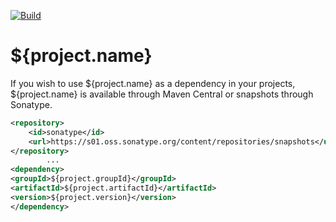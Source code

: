 [![Build](https://github.com/promcteam/prorpgitems/actions/workflows/publish.yml/badge.svg?branch=dev)](https://github.com/promcteam/promccore/packages/1203729)

# ${project.name}

If you wish to use ${project.name} as a dependency in your projects, ${project.name} is available through Maven Central
or snapshots through Sonatype.

```xml
<repository>
    <id>sonatype</id>
    <url>https://s01.oss.sonatype.org/content/repositories/snapshots</url>
</repository>
        ...
<dependency>
<groupId>${project.groupId}</groupId>
<artifactId>${project.artifactId}</artifactId>
<version>${project.version}</version>
</dependency>
```